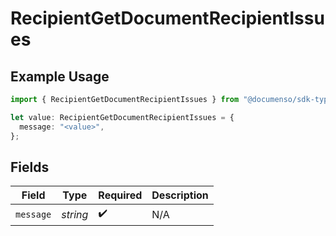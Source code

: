 # RecipientGetDocumentRecipientIssues

## Example Usage

```typescript
import { RecipientGetDocumentRecipientIssues } from "@documenso/sdk-typescript/models/errors";

let value: RecipientGetDocumentRecipientIssues = {
  message: "<value>",
};
```

## Fields

| Field              | Type               | Required           | Description        |
| ------------------ | ------------------ | ------------------ | ------------------ |
| `message`          | *string*           | :heavy_check_mark: | N/A                |